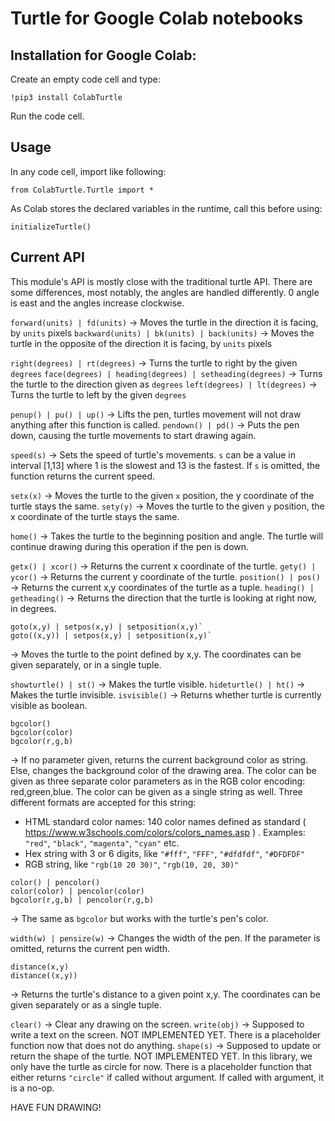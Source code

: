 Turtle for Google Colab notebooks
===================

Installation for Google Colab:
----
Create an empty code cell and type:

    !pip3 install ColabTurtle

Run the code cell.


Usage
----
In any code cell, import like following:

    from ColabTurtle.Turtle import *

As Colab stores the declared variables in the runtime, call this before using: 

    initializeTurtle()

Current API
----
This module's API is mostly close with the traditional turtle API. There are some differences, most notably, the angles are handled differently. 0 angle is east and the angles increase clockwise.


`forward(units) | fd(units)` -> Moves the turtle in the direction it is facing, by `units` pixels
`backward(units) | bk(units) | back(units)` -> Moves the turtle in the opposite of the direction it is facing, by `units` pixels

`right(degrees) | rt(degrees)` -> Turns the turtle to right by the given `degrees` &NewLine;
`face(degrees) | heading(degrees) | setheading(degrees)` -> Turns the turtle to the direction given as `degrees`
`left(degrees) | lt(degrees)` -> Turns the turtle to left by the given `degrees`

`penup() | pu() | up()` -> Lifts the pen, turtles movement will not draw anything after this function is called.
`pendown() | pd()` -> Puts the pen down, causing the turtle movements to start drawing again.

`speed(s)` -> Sets the speed of turtle's movements. `s` can be a value in interval [1,13] where 1 is the slowest and 13 is the fastest. If `s` is omitted, the function returns the current speed.

`setx(x)` -> Moves the turtle to the given `x` position, the y coordinate of the turtle stays the same.
`sety(y)` -> Moves the turtle to the given `y` position, the x coordinate of the turtle stays the same.

`home()` -> Takes the turtle to the beginning position and angle. The turtle will continue drawing during this operation if the pen is down.

`getx() | xcor()` -> Returns the current x coordinate of the turtle.
`gety() | ycor()` -> Returns the current y coordinate of the turtle.
`position() | pos()` -> Returns the current x,y coordinates of the turtle as a tuple.
`heading() | getheading()` -> Returns the direction that the turtle is looking at right now, in degrees.

```
goto(x,y) | setpos(x,y) | setposition(x,y)` 
goto((x,y)) | setpos(x,y) | setposition(x,y)` 
```
-> Moves the turtle to the point defined by x,y. The coordinates can be given separately, or in a single tuple.

`showturtle() | st()` -> Makes the turtle visible.
`hideturtle() | ht()` -> Makes the turtle invisible.
`isvisible()` -> Returns whether turtle is currently visible as boolean.

```
bgcolor()
bgcolor(color)
bgcolor(r,g,b)
```
-> If no parameter given, returns the current background color as string. Else, changes the background color of the drawing area. The color can be given as three separate color parameters as in the RGB color encoding: red,green,blue. The color can be given as a single string as well. Three different formats are accepted for this string:
- HTML standard color names: 140 color names defined as standard ( https://www.w3schools.com/colors/colors_names.asp ) . Examples: `"red"`, `"black"`, `"magenta"`, `"cyan"` etc.
- Hex string with 3 or 6 digits, like `"#fff"`, `"FFF"`, `"#dfdfdf"`, `"#DFDFDF"`
- RGB string, like `"rgb(10 20 30)"`, `"rgb(10, 20, 30)"`

```
color() | pencolor()
color(color) | pencolor(color)
bgcolor(r,g,b) | pencolor(r,g,b)
```
-> The same as `bgcolor` but works with the turtle's pen's color.

`width(w) | pensize(w)` -> Changes the width of the pen. If the parameter is omitted, returns the current pen width.

```
distance(x,y)
distance((x,y))
```
-> Returns the turtle's distance to a given point x,y. The coordinates can be given separately or as a single tuple.

`clear()` -> Clear any drawing on the screen.
`write(obj)` -> Supposed to write a text on the screen. NOT IMPLEMENTED YET. There is a placeholder function now that does not do anything.
`shape(s)` -> Supposed to update or return the shape of the turtle. NOT IMPLEMENTED YET. In this library, we only have the turtle as circle for now. There is a placeholder function that either returns `"circle"` if called without argument. If called with argument, it is a no-op.



HAVE FUN DRAWING!
